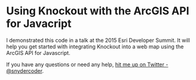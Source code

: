# Using Knockout with the ArcGIS API for Javacript
I demonstrated this code in a talk at the 2015 Esri Developer Summit.  It will help you get started with integrating
Knockout into a web map using the ArcGIS API for Javascript.

If you have any questions or need any help, [hit me up on Twitter - @snydercoder](https://www.twitter.com/snydercoder).

